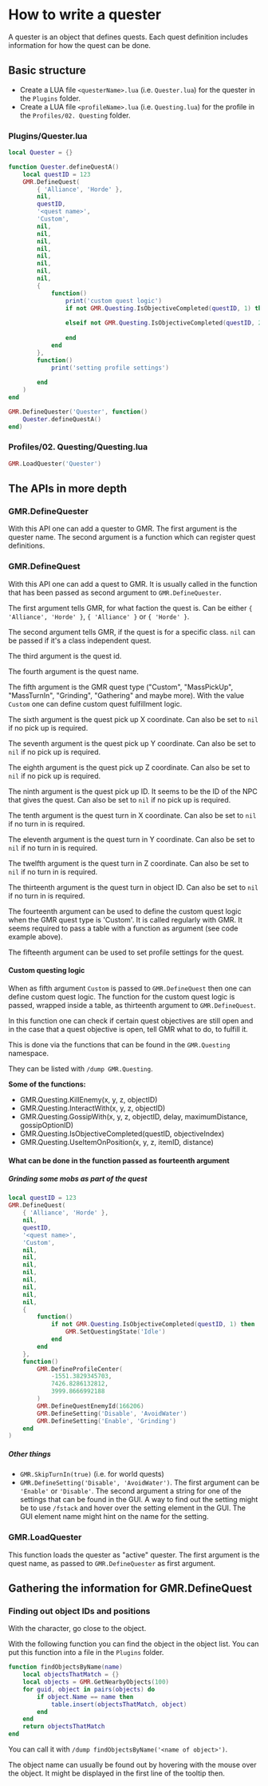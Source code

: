 # How to write a quester

A quester is an object that defines quests.
Each quest definition includes information for how the quest can be done.

## Basic structure

* Create a LUA file `<questerName>.lua` (i.e. `Quester.lua`) for the quester in the `Plugins` folder.
* Create a LUA file `<profileName>.lua` (i.e. `Questing.lua`) for the profile in the `Profiles/02. Questing` folder.

### Plugins/Quester.lua

```lua
local Quester = {}

function Quester.defineQuestA()
    local questID = 123
    GMR.DefineQuest(
        { 'Alliance', 'Horde' },
        nil,
        questID,
        '<quest name>',
        'Custom',
        nil,
        nil,
        nil,
        nil,
        nil,
        nil,
        nil,
        nil,
        {
            function()
                print('custom quest logic')
                if not GMR.Questing.IsObjectiveCompleted(questID, 1) then
                    
                elseif not GMR.Questing.IsObjectiveCompleted(questID, 2) then
                    
                end
            end
        },
        function()
            print('setting profile settings')
            
        end
    )
end

GMR.DefineQuester('Quester', function()
    Quester.defineQuestA()
end)
```

### Profiles/02. Questing/Questing.lua

```lua
GMR.LoadQuester('Quester')
```

## The APIs in more depth

### GMR.DefineQuester

With this API one can add a quester to GMR.
The first argument is the quester name.
The second argument is a function which can register quest definitions.

### GMR.DefineQuest

With this API one can add a quest to GMR.
It is usually called in the function that has been passed as second argument to `GMR.DefineQuester`.

The first argument tells GMR, for what faction the quest is. Can be either `{ 'Alliance', 'Horde' }`, `{ 'Alliance' }` or `{ 'Horde' }`.

The second argument tells GMR, if the quest is for a specific class. `nil` can be passed if it's a class independent quest.

The third argument is the quest id.

The fourth argument is the quest name.

The fifth argument is the GMR quest type ("Custom", "MassPickUp", "MassTurnIn", "Grinding", "Gathering" and maybe more).
With the value `Custom` one can define custom quest fulfillment logic.

The sixth argument is the quest pick up X coordinate. Can also be set to `nil` if no pick up is required.

The seventh argument is the quest pick up Y coordinate. Can also be set to `nil` if no pick up is required.

The eighth argument is the quest pick up Z coordinate. Can also be set to `nil` if no pick up is required.

The ninth argument is the quest pick up ID. It seems to be the ID of the NPC that gives the quest.
Can also be set to `nil` if no pick up is required.

The tenth argument is the quest turn in X coordinate. Can also be set to `nil` if no turn in is required.

The eleventh argument is the quest turn in Y coordinate. Can also be set to `nil` if no turn in is required.

The twelfth argument is the quest turn in Z coordinate. Can also be set to `nil` if no turn in is required.

The thirteenth argument is the quest turn in object ID. 
Can also be set to `nil` if no turn in is required.

The fourteenth argument can be used to define the custom quest logic when the GMR quest type is 'Custom'.
It is called regularly with GMR. It seems required to pass a table with a function as argument (see code example above).

The fifteenth argument can be used to set profile settings for the quest.

#### Custom questing logic

When as fifth argument `Custom` is passed to `GMR.DefineQuest` then one can define custom quest logic.
The function for the custom quest logic is passed, wrapped inside a table, as thirteenth argument to `GMR.DefineQuest`.

In this function one can check if certain quest objectives are still open and in the case that a quest objective is open,
tell GMR what to do, to fulfill it.

This is done via the functions that can be found in the `GMR.Questing` namespace.

They can be listed with `/dump GMR.Questing`.

__Some of the functions:__

* GMR.Questing.KillEnemy(x, y, z, objectID)
* GMR.Questing.InteractWith(x, y, z, objectID)
* GMR.Questing.GossipWith(x, y, z, objectID, delay, maximumDistance, gossipOptionID)
* GMR.Questing.IsObjectiveCompleted(questID, objectiveIndex)
* GMR.Questing.UseItemOnPosition(x, y, z, itemID, distance)

#### What can be done in the function passed as fourteenth argument

##### Grinding some mobs as part of the quest

```lua
local questID = 123
GMR.DefineQuest(
    { 'Alliance', 'Horde' },
    nil,
    questID,
    '<quest name>',
    'Custom',
    nil,
    nil,
    nil,
    nil,
    nil,
    nil,
    nil,
    nil,
    {
        function()
            if not GMR.Questing.IsObjectiveCompleted(questID, 1) then
                GMR.SetQuestingState('Idle')
            end
        end
    },
    function()
        GMR.DefineProfileCenter(
            -1551.3829345703,
            7426.8286132812,
            3999.8666992188
        )
        GMR.DefineQuestEnemyId(166206)
        GMR.DefineSetting('Disable', 'AvoidWater')
        GMR.DefineSetting('Enable', 'Grinding')
    end
)
```

##### Other things

* `GMR.SkipTurnIn(true)` (i.e. for world quests)
* `GMR.DefineSetting('Disable', 'AvoidWater')`. The first argument can be `'Enable'` or `'Disable'`. The second argument a string for one of the settings that can be found in the GUI. A way to find out the setting might be to use `/fstack` and hover over the setting element in the GUI. The GUI element name might hint on the name for the setting.

### GMR.LoadQuester

This function loads the quester as "active" quester. The first argument is the quest name, as passed to `GMR.DefineQuester` as first argument.

## Gathering the information for GMR.DefineQuest

### Finding out object IDs and positions

With the character, go close to the object.

With the following function you can find the object in the object list.
You can put this function into a file in the `Plugins` folder.

```lua
function findObjectsByName(name)
    local objectsThatMatch = {}
    local objects = GMR.GetNearbyObjects(100)
    for guid, object in pairs(objects) do
        if object.Name == name then
            table.insert(objectsThatMatch, object)
        end
    end
    return objectsThatMatch
end
```

You can call it with `/dump findObjectsByName('<name of object>')`.

The object name can usually be found out by hovering with the mouse over the object.
It might be displayed in the first line of the tooltip then.
